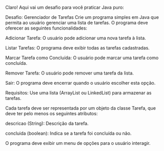 Claro! Aqui vai um desafio para você praticar Java puro:

Desafio: Gerenciador de Tarefas
Crie um programa simples em Java que permita ao usuário gerenciar uma lista de tarefas. O programa deve oferecer as seguintes funcionalidades:

Adicionar Tarefa: O usuário pode adicionar uma nova tarefa à lista.

Listar Tarefas: O programa deve exibir todas as tarefas cadastradas.

Marcar Tarefa como Concluída: O usuário pode marcar uma tarefa como concluída.

Remover Tarefa: O usuário pode remover uma tarefa da lista.

Sair: O programa deve encerrar quando o usuário escolher esta opção.

Requisitos:
Use uma lista (ArrayList ou LinkedList) para armazenar as tarefas.

Cada tarefa deve ser representada por um objeto da classe Tarefa, que deve ter pelo menos os seguintes atributos:

descricao (String): Descrição da tarefa.

concluida (boolean): Indica se a tarefa foi concluída ou não.

O programa deve exibir um menu de opções para o usuário interagir.
